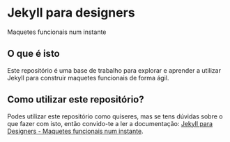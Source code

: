 # Jekyll para designers
Maquetes funcionais num instante


## O que é isto
Este repositório é uma base de trabalho para explorar e aprender a utilizar Jekyll para construir maquetes funcionais de forma ágil. 


## Como utilizar este repositório?
Podes utilizar este repositório como quiseres, mas se tens dúvidas sobre o que fazer com isto, então convido-te a ler a documentação: [Jekyll para Designers - Maquetes funcionais num instante](http://trezalves.com/jekyll/).